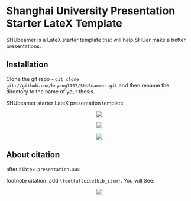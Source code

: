 # Shanghai University Presentation Starter LateX Template

SHUbeamer is a LateX starter template that will help SHUer make a better presentations.

## Installation

Clone the git repo - `git clone git://github.com/hnyang1107/SHUBeammer.git` and then rename the directory to the name of your thesis.

SHUbeamer starter LateX presentation template

<p align="center"><img src="https://github.com/hnyang1107/SHUbeamer/blob/master/examples/example_1.png"></p>

<p align="center"><img src="https://github.com/hnyang1107/SHUbeamer/blob/master/examples/example_2.png"></p>

<p align="center"><img src="https://github.com/hnyang1107/SHUbeamer/blob/master/examples/example_3.png"></p>

## About citation

after `bibtex presentation.aux` 

 footnote citation: add `\footfullcite{bib_item}`. You will See:

<p align="center"><img src="https://hnyang.oss-cn-shanghai.aliyuncs.com/2019-03-30-073238.png"></p>

